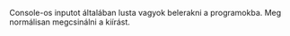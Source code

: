 Console-os inputot általában lusta vagyok belerakni a programokba. Meg normálisan megcsinálni a kiírást.
